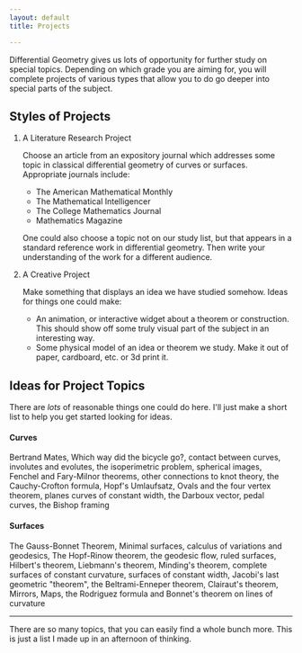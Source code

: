 ```yaml
---
layout: default
title: Projects

---
```


Differential Geometry gives us lots of opportunity for further study on special
topics. Depending on which grade you are aiming for, you will complete projects
of various types that allow you to do go deeper into special parts of the subject.

## Styles of Projects

1. A Literature Research Project

   Choose an article from an expository journal which addresses some topic in
   classical differential geometry of curves or surfaces. Appropriate
   journals include:
   
     * The American Mathematical Monthly
     * The Mathematical Intelligencer
     * The College Mathematics Journal
     * Mathematics Magazine

   One could also choose a topic not on our study list, but that appears in a
   standard reference work in differential geometry.
   Then write your understanding of the work for a different audience.

2. A Creative Project

   Make something that displays an idea we have studied somehow. Ideas for
   things one could make:

     * An animation, or interactive widget about a theorem or construction.
       This should show off some truly visual part of the subject in an
       interesting way.
     * Some physical model of an idea or theorem we study. Make it out of
       paper, cardboard, etc. or 3d print it.

## Ideas for Project Topics

There are _lots_ of reasonable things one could do here. I'll just make a short list to help you get started looking for ideas.

#### Curves

Bertrand Mates, Which way did the bicycle go?, contact between curves, involutes and evolutes, the isoperimetric problem, spherical images, Fenchel and Fary-Milnor theorems, other connections to knot theory, the Cauchy-Crofton formula, Hopf's Umlaufsatz, Ovals and the four vertex theorem, planes curves of constant width, the Darboux vector, pedal curves,
the Bishop framing

#### Surfaces

The Gauss-Bonnet Theorem, Minimal surfaces, calculus of variations and geodesics, The Hopf-Rinow theorem, the geodesic flow, ruled surfaces, Hilbert's theorem, Liebmann's theorem, Minding's theorem, complete surfaces of constant curvature, surfaces of constant width, Jacobi's last geometric "theorem", the Beltrami-Enneper theorem, Clairaut's theorem, Mirrors, Maps, the Rodriguez formula and Bonnet's theorem on lines of curvature


---

There are so many topics, that you can easily find a whole bunch more. This is just a list I made up in an afternoon of thinking.
